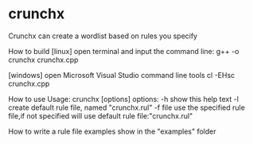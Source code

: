 # crunchx
Crunchx can create a wordlist based on rules you specify

How to build
[linux]
open terminal and input the command line:
g++ -o crunchx crunchx.cpp

[windows]
open Microsoft Visual Studio command line tools
cl -EHsc crunchx.cpp

How to use
Usage: crunchx [options]
options:
-h         show this help text
-l         create default rule file, named "crunchx.rul"
-f file    use the specified rule file,if not specified will use default rule file:"crunchx.rul"

How to write a rule file
examples show in the "examples" folder

